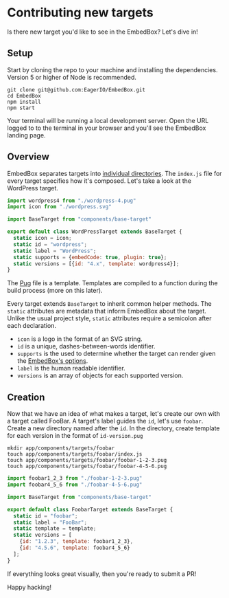 # Contributing new targets

Is there new target you'd like to see in the EmbedBox? Let's dive in!

## Setup

Start by cloning the repo to your machine and installing the dependencies.
Version 5 or higher of Node is recommended.

```shell
git clone git@github.com:EagerIO/EmbedBox.git
cd EmbedBox
npm install
npm start
```

Your terminal will be running a local development server.
Open the URL logged to to the terminal in your browser and you'll see the EmbedBox landing page.

## Overview

EmbedBox separates targets into [individual directories](https://github.com/EagerIO/EmbedBox/tree/master/app/components/targets).
The `index.js` file for every target specifies how it's composed.
Let's take a look at the WordPress target.

```javascript
import wordpress4 from "./wordpress-4.pug"
import icon from "./wordpress.svg"

import BaseTarget from "components/base-target"

export default class WordPressTarget extends BaseTarget {
  static icon = icon;
  static id = "wordpress";
  static label = "WordPress";
  static supports = {embedCode: true, plugin: true};
  static versions = [{id: "4.x", template: wordpress4}];
}
```

The [Pug](https://github.com/EagerIO/EmbedBox/blob/master/app/components/targets/wordpress/wordpress.pug) file is a template.
Templates are compiled to a function during the build process (more on this later).

Every target extends `BaseTarget` to inherit common helper methods.
The `static` attributes are metadata that inform EmbedBox about the target.
Unlike the usual project style, `static` attributes require a semicolon after each declaration.

- `icon` is a logo in the format of an SVG string.
- `id` is a unique, dashes-between-words identifier.
- `supports` is the used to determine whether the target can render given the [EmbedBox's options](http://embedbox.io/#plugins).
- `label` is the human readable identifier.
- `versions` is an array of objects for each supported version.

## Creation

Now that we have an idea of what makes a target, let's create our own with a target called FooBar.
A target's label guides the `id`, let's use `foobar`.
Create a new directory named after the `id`.
In the directory, create template for each version in the format of `id-version.pug`

```shell
mkdir app/components/targets/foobar
touch app/components/targets/foobar/index.js
touch app/components/targets/foobar/foobar-1-2-3.pug
touch app/components/targets/foobar/foobar-4-5-6.pug
```

```javascript
import foobar1_2_3 from "./foobar-1-2-3.pug"
import foobar4_5_6 from "./foobar-4-5-6.pug"

import BaseTarget from "components/base-target"

export default class FoobarTarget extends BaseTarget {
  static id = "foobar";
  static label = "FooBar";
  static template = template;
  static versions = [
    {id: "1.2.3", template: foobar1_2_3},
    {id: "4.5.6", template: foobar4_5_6}
  ];
}
```

If everything looks great visually, then you're ready to submit a PR!

Happy hacking!
